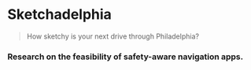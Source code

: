 # Sketchadelphia
> How sketchy is your next drive through Philadelphia?
### Research on the feasibility of safety-aware navigation apps.
